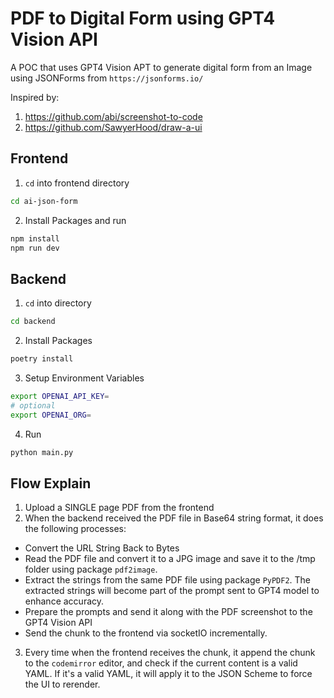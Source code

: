 # PDF to Digital Form using GPT4 Vision API

A POC that uses GPT4 Vision APT to generate digital form from an Image using JSONForms from `https://jsonforms.io/`

Inspired by:
1. https://github.com/abi/screenshot-to-code
2. https://github.com/SawyerHood/draw-a-ui

## Frontend
1. `cd` into frontend directory
```sh
cd ai-json-form
```
2. Install Packages and run
```sh
npm install
npm run dev
```

## Backend
1. `cd` into directory
```sh
cd backend
```
2. Install Packages
```sh
poetry install
```
3. Setup Environment Variables
```sh
export OPENAI_API_KEY=
# optional
export OPENAI_ORG=
```
4. Run
```sh
python main.py
```

## Flow Explain
1. Upload a SINGLE page PDF from the frontend
2. When the backend received the PDF file in Base64 string format, it does the following processes:
  - Convert the URL String Back to Bytes
  - Read the PDF file and convert it to a JPG image and save it to the /tmp folder using package `pdf2image`.
  - Extract the strings from the same PDF file using package `PyPDF2`. The extracted strings will become part of the prompt sent to GPT4 model to enhance accuracy.
  - Prepare the prompts and send it along with the PDF screenshot to the GPT4 Vision API
  - Send the chunk to the frontend via socketIO incrementally.
3. Every time when the frontend receives the chunk, it append the chunk to the `codemirror` editor, and check if the current content is a valid YAML. If it's a valid YAML, it will apply it to the JSON Scheme to force the UI to rerender.